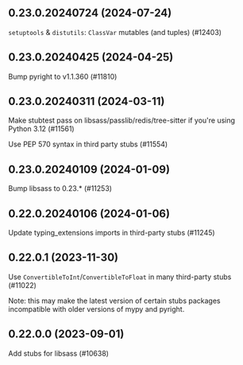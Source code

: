 ## 0.23.0.20240724 (2024-07-24)

`setuptools` & `distutils`: `ClassVar` mutables (and tuples) (#12403)

## 0.23.0.20240425 (2024-04-25)

Bump pyright to v1.1.360 (#11810)

## 0.23.0.20240311 (2024-03-11)

Make stubtest pass on libsass/passlib/redis/tree-sitter if you're using Python 3.12 (#11561)

Use PEP 570 syntax in third party stubs (#11554)

## 0.23.0.20240109 (2024-01-09)

Bump libsass to 0.23.* (#11253)

## 0.22.0.20240106 (2024-01-06)

Update typing_extensions imports in third-party stubs (#11245)

## 0.22.0.1 (2023-11-30)

Use `ConvertibleToInt`/`ConvertibleToFloat` in many third-party stubs (#11022)

Note: this may make the latest version of certain stubs packages incompatible with older versions of mypy and pyright.

## 0.22.0.0 (2023-09-01)

Add stubs for libsass (#10638)

